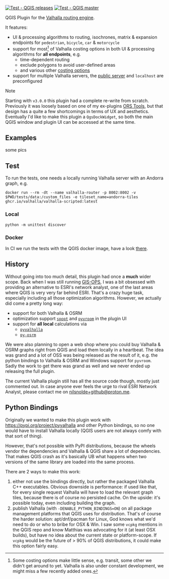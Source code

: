 [![Test - QGIS releases](https://github.com/nilsnolde/valhalla-qgis-plugin/actions/workflows/ci-tests.yml/badge.svg)](https://github.com/nilsnolde/valhalla-qgis-plugin/actions/workflows/ci-tests.yml) [![Test - QGIS master](https://github.com/nilsnolde/valhalla-qgis-plugin/actions/workflows/ci-tests-latest.yml/badge.svg)](https://github.com/nilsnolde/valhalla-qgis-plugin/actions/workflows/ci-tests-latest.yml)

QGIS Plugin for the [Valhalla routing engine](https://github.com/valhalla/valhalla).

It features:
- UI & processing algorithms to routing, isochrones, matrix & expansion endpoints for `pedestrian`, `bicycle`, `car` & `motorcycle`
- support for most[^1] of Valhalla costing options in both UI & processing algorithms for **all endpoints**, e.g.
  - time-dependent routing
  - exclude polygons to avoid user-defined areas
  - and various other [costing options](https://valhalla.github.io/valhalla/api/turn-by-turn/api-reference/#costing-options)
- support for multiple Valhalla servers, the [public server](https://github.com/valhalla/valhalla?tab=readme-ov-file#demo-server) and `localhost` are preconfigured

> [!NOTE]
> Starting with `v3.0.0` this plugin had a complete re-write from scratch. Previously it was loosely based on one of my ex-plugins [ORS Tools](https://plugins.qgis.org/plugins/ORStools/), but that design has a quite a few shortcomings in terms of UX and aesthetics. Eventually I'd like to make this plugin a `QgsDockWidget`, so both the main QGIS window and plugin UI can be accessed at the same time.

[^1]: Some costing options make little sense, e.g. transit, some other we didn't get around to yet. Valhalla is also under constant development, we might miss a few recently added ones.

## Examples

some pics

## Test

To run the tests, one needs a locally running Valhalla server with an Andorra graph, e.g.

```
docker run --rm -dt --name valhalla-router -p 8002:8002 -v $PWD/tests/data:/custom_files -e tileset_name=andorra-tiles ghcr.io/valhalla/valhalla-scripted:latest
```

### Local

`python -m unittest discover`

### Docker

In CI we run the tests with the QGIS docker image, have a look [there](.github/workflows/ci-tests.yml).

## History

Without going into too much detail, this plugin had once a **much** wider scope. Back when I was still running [GIS-OPS](https://github.com/gis-ops), I was a bit obsessed with providing an alternative to ESRI's network analyst, one of the last areas where QGIS is very very far behind ESRI. That's a crazy huge task, especially including all those optimization algorithms. However, we actually did come a pretty long way:

- support for both Valhalla & OSRM
- optimization support [`spopt`](https://github.com/pysal/spopt) and [`pyvroom`](https://pypi.org/project/pyvroom/) in the plugin UI
- support for **all local** calculations via
  - [`pyvalhalla`](https://pypi.org/project/pyvalhalla/)
  - [`py-osrm`](https://github.com/nilsnolde/py-osrm)

We were also planning to open a web shop where you could buy Valhalla & OSRM graphs right from QGIS and load them locally in a heartbeat. The idea was grand and a lot of OSS was being released as the result of it, e.g. the python bindings to Valhalla & OSRM and Windows support for `pyvroom`. Sadly the work to get there was grand as well and we never ended up releasing the full plugin.

The current Valhalla plugin still has all the source code though, mostly just commented out. In case anyone ever feels the urge to rival ESRI Network Analyst, please contact me on nilsnolde+github@proton.me.

## Python Bindings

Originally we wanted to make this plugin work with https://pypi.org/project/pyvalhalla and other Python bindings, so no one would have to install Valhalla locally (QGIS users are not always comfy with that sort of thing).

However, that's not possible with PyPI distributions, because the wheels vendor the dependencies and Valhalla & QGIS share a lot of dependencies. That makes QGIS crash as it's basically UB what happens when two versions of the same library are loaded into the same process.

There are 2 ways to make this work:
1. either not use the bindings directly, but rather the packaged Valhalla C++ executables. Obvious downside is performance: if used like that, for every single request Valhalla will have to load the relevant graph tiles, because there is of course no persisted cache. On the upside: it's possible today, even including building the graph.
2. publish Valhalla (with `-DENABLE_PYTHON_BINDINGS=ON`) on all package management platforms that QGIS uses for distribution. That's of course the harder solution: apt/dnf/pacman for Linux, God knows what we'd need to do or who to bribe for OSX & Win. I saw some `vcpkg` mentions in the QGIS repo and know Matthias was advocating for it (at least OSX builds), but have no idea about the current state or platform-scope. If `vcpkg` would be the future of > 90% of QGIS distributions, it could make this option fairly easy.
